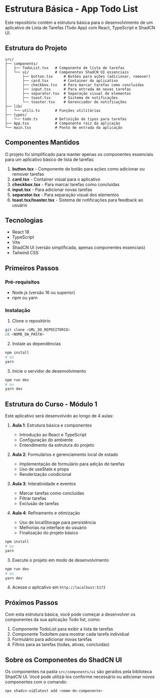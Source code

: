 # Estrutura Básica - App Todo List

Este repositório contém a estrutura básica para o desenvolvimento de um aplicativo de Lista de Tarefas (Todo App) com React, TypeScript e ShadCN UI.

## Estrutura do Projeto

```
src/
├── components/
│   ├── TodoList.tsx   # Componente de lista de tarefas
│   └── ui/            # Componentes ShadCN UI essenciais
│       ├── button.tsx     # Botões para ações (adicionar, remover)
│       ├── card.tsx       # Container do aplicativo
│       ├── checkbox.tsx   # Para marcar tarefas como concluídas
│       ├── input.tsx      # Para entrada de novas tarefas
│       ├── separator.tsx  # Separação visual de elementos
│       ├── toast.tsx      # Sistema de notificações
│       └── toaster.tsx    # Gerenciador de notificações
├── lib/
│   └── utils.ts       # Funções utilitárias
├── types/
│   └── todo.ts        # Definição de tipos para tarefas
├── App.tsx            # Componente raiz da aplicação
└── main.tsx           # Ponto de entrada da aplicação
```

## Componentes Mantidos

O projeto foi simplificado para manter apenas os componentes essenciais para um aplicativo básico de lista de tarefas:

1. **button.tsx** - Componente de botão para ações como adicionar ou remover tarefas
2. **card.tsx** - Container visual para o aplicativo
3. **checkbox.tsx** - Para marcar tarefas como concluídas
4. **input.tsx** - Para adicionar novas tarefas
5. **separator.tsx** - Para separação visual dos elementos
6. **toast.tsx/toaster.tsx** - Sistema de notificações para feedback ao usuário

## Tecnologias

- React 18
- TypeScript
- Vite
- ShadCN UI (versão simplificada, apenas componentes essenciais)
- Tailwind CSS

## Primeiros Passos

### Pré-requisitos

- Node.js (versão 16 ou superior)
- npm ou yarn

### Instalação

1. Clone o repositório
```bash
git clone <URL_DO_REPOSITORIO>
cd <NOME_DA_PASTA>
```

2. Instale as dependências
```bash
npm install
# ou
yarn
```

3. Inicie o servidor de desenvolvimento
```bash
npm run dev
# ou
yarn dev
```

## Estrutura do Curso - Módulo 1

Este aplicativo será desenvolvido ao longo de 4 aulas:

1. **Aula 1**: Estrutura básica e componentes
   - Introdução ao React e TypeScript
   - Configuração do ambiente
   - Entendimento da estrutura do projeto

2. **Aula 2**: Formulários e gerenciamento local de estado
   - Implementação de formulário para adição de tarefas
   - Uso de useState e props
   - Renderização condicional

3. **Aula 3**: Interatividade e eventos
   - Marcar tarefas como concluídas
   - Filtrar tarefas
   - Exclusão de tarefas

4. **Aula 4**: Refinamento e otimização
   - Uso de localStorage para persistência
   - Melhorias na interface do usuário
   - Finalização do projeto básico
```bash
npm install
# ou
yarn
```

3. Execute o projeto em modo de desenvolvimento
```bash
npm run dev
# ou
yarn dev
```

4. Acesse o aplicativo em `http://localhost:5173`

## Próximos Passos

Com esta estrutura básica, você pode começar a desenvolver os componentes da sua aplicação Todo list, como:

1. Componente TodoList para exibir a lista de tarefas
2. Componente TodoItem para mostrar cada tarefa individual
3. Formulário para adicionar novas tarefas
4. Filtros para as tarefas (todas, ativas, concluídas)

## Sobre os Componentes do ShadCN UI

Os componentes na pasta `src/components/ui` são gerados pela biblioteca ShadCN UI. Você pode utilizá-los conforme necessário ou adicionar novos componentes com o comando:

```bash
npx shadcn-ui@latest add <nome-do-componente>
```
